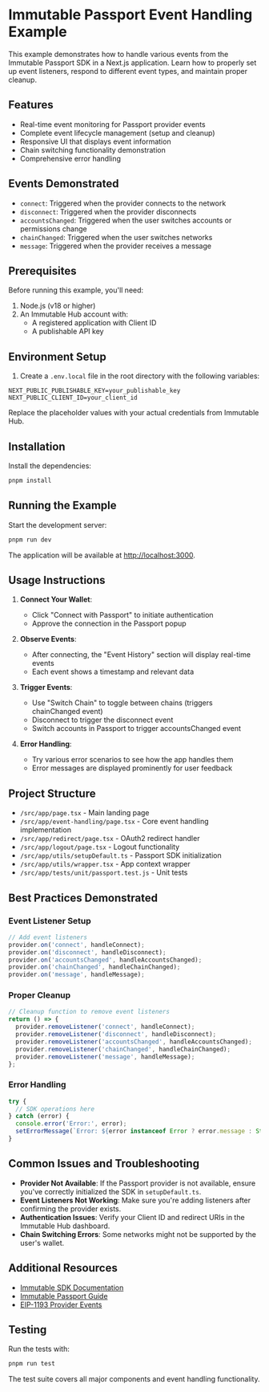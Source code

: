 # Immutable Passport Event Handling Example

This example demonstrates how to handle various events from the Immutable Passport SDK in a Next.js application. Learn how to properly set up event listeners, respond to different event types, and maintain proper cleanup.

## Features

- Real-time event monitoring for Passport provider events
- Complete event lifecycle management (setup and cleanup)
- Responsive UI that displays event information
- Chain switching functionality demonstration
- Comprehensive error handling

## Events Demonstrated

- `connect`: Triggered when the provider connects to the network
- `disconnect`: Triggered when the provider disconnects
- `accountsChanged`: Triggered when the user switches accounts or permissions change
- `chainChanged`: Triggered when the user switches networks
- `message`: Triggered when the provider receives a message

## Prerequisites

Before running this example, you'll need:

1. Node.js (v18 or higher)
2. An Immutable Hub account with:
   - A registered application with Client ID
   - A publishable API key

## Environment Setup

1. Create a `.env.local` file in the root directory with the following variables:

```
NEXT_PUBLIC_PUBLISHABLE_KEY=your_publishable_key
NEXT_PUBLIC_CLIENT_ID=your_client_id
```

Replace the placeholder values with your actual credentials from Immutable Hub.

## Installation

Install the dependencies:

```bash
pnpm install
```

## Running the Example

Start the development server:

```bash
pnpm run dev
```

The application will be available at [http://localhost:3000](http://localhost:3000).

## Usage Instructions

1. **Connect Your Wallet**:
   - Click "Connect with Passport" to initiate authentication
   - Approve the connection in the Passport popup

2. **Observe Events**:
   - After connecting, the "Event History" section will display real-time events
   - Each event shows a timestamp and relevant data

3. **Trigger Events**:
   - Use "Switch Chain" to toggle between chains (triggers chainChanged event)
   - Disconnect to trigger the disconnect event
   - Switch accounts in Passport to trigger accountsChanged event

4. **Error Handling**:
   - Try various error scenarios to see how the app handles them
   - Error messages are displayed prominently for user feedback

## Project Structure

- `/src/app/page.tsx` - Main landing page
- `/src/app/event-handling/page.tsx` - Core event handling implementation
- `/src/app/redirect/page.tsx` - OAuth2 redirect handler
- `/src/app/logout/page.tsx` - Logout functionality
- `/src/app/utils/setupDefault.ts` - Passport SDK initialization
- `/src/app/utils/wrapper.tsx` - App context wrapper
- `/src/app/tests/unit/passport.test.js` - Unit tests

## Best Practices Demonstrated

### Event Listener Setup

```typescript
// Add event listeners
provider.on('connect', handleConnect);
provider.on('disconnect', handleDisconnect);
provider.on('accountsChanged', handleAccountsChanged);
provider.on('chainChanged', handleChainChanged);
provider.on('message', handleMessage);
```

### Proper Cleanup

```typescript
// Cleanup function to remove event listeners
return () => {
  provider.removeListener('connect', handleConnect);
  provider.removeListener('disconnect', handleDisconnect);
  provider.removeListener('accountsChanged', handleAccountsChanged);
  provider.removeListener('chainChanged', handleChainChanged);
  provider.removeListener('message', handleMessage);
};
```

### Error Handling

```typescript
try {
  // SDK operations here
} catch (error) {
  console.error('Error:', error);
  setErrorMessage(`Error: ${error instanceof Error ? error.message : String(error)}`);
}
```

## Common Issues and Troubleshooting

- **Provider Not Available**: If the Passport provider is not available, ensure you've correctly initialized the SDK in `setupDefault.ts`.
- **Event Listeners Not Working**: Make sure you're adding listeners after confirming the provider exists.
- **Authentication Issues**: Verify your Client ID and redirect URIs in the Immutable Hub dashboard.
- **Chain Switching Errors**: Some networks might not be supported by the user's wallet.

## Additional Resources

- [Immutable SDK Documentation](https://docs.immutable.com/docs/zkEVM/sdks)
- [Immutable Passport Guide](https://docs.immutable.com/docs/zkEVM/products/passport)
- [EIP-1193 Provider Events](https://eips.ethereum.org/EIPS/eip-1193)

## Testing

Run the tests with:

```bash
pnpm run test
```

The test suite covers all major components and event handling functionality. 